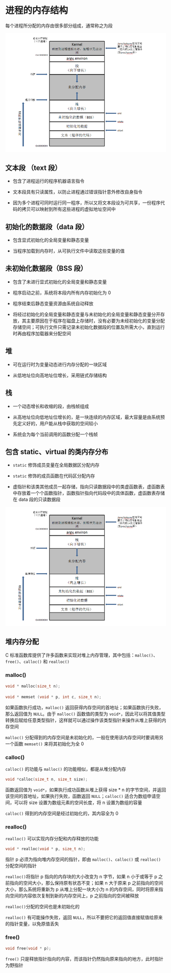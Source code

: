 # 进程的内存结构

每个进程所分配的内存由很多部分组成，通常称之为段

![](../../Picture/Linux/process/memory/01.png)

## 文本段 （text 段）

- 包含了进程运行的程序机器语言指令

- 文本段具有只读属性，以防止进程通过错误指针意外修改自身指令

- 因为多个进程可同时运行同一程序，所以又将文本段设为可共享，一份程序代码的拷贝可以映射到所有这些进程的虚拟地址空间中

## 初始化的数据段（data 段）

- 包含显式初始化的全局变量和静态变量

- 当程序加载到内存时，从可执行文件中读取这些变量的值

## 未初始化数据段（BSS 段）

- 包含了未进行显式初始化的全局变量和静态变量

- 程序启动之前，系统将本段内所有内存初始化为 0

- 程序结束后静态变量资源由系统自动释放

- 将经过初始化的全局变量和静态变量与未初始化的全局变量和静态变量分开存放，其主要原因在于程序在磁盘上存储时，没有必要为未经初始化的变量分配存储空间；可执行文件只需记录未初始化数据段的位置及所需大小，直到运行时再由程序加载器来分配空间

## 堆

- 可在运行时为变量动态进行内存分配的一块区域

- 从低地址位向高地址位增长，采用链式存储结构

## 栈

- 一个动态增长和收缩的段，由栈帧组成

- 从高地址位向低地址位增长的，是一块连续的内存区域，最大容量是由系统预先定义好的，用户能从栈中获取的空间较小

- 系统会为每个当前调用的函数分配一个栈帧

## 包含 static、virtual 的类内存分布

- `static` 修饰成员变量在全局数据区分配内存

- `static` 修饰的成员函数在代码区分配内存

- 虚指针和该类其他成员一起存储，指向只读数据段中的类虚函数表，虚函数表中存放着一个个函数指针，函数指针指向代码段中的具体函数，虚函数表存储在 data 段的只读数据段

![](../../Picture/Linux/process/memory/01.png)

## 堆内存分配

C 标准函数库提供了许多函数来实现对堆上内存管理，其中包括：`malloc()`、`free()`、`calloc()` 和 `realloc()`

### malloc()

```cpp
void * malloc(size_t n);

void * memset (void * p, int c, size_t n);
```

如果函数执行成功，`malloc()` 返回获得内存空间的首地址；如果函数执行失败，那么返回值为 `NULL`。由于 `malloc()` 函数值的类型为 `void*`，因此可以将其值类型转换后赋给任意类型指针，这样就可以通过操作该类型指针来操作从堆上获得的内存空间

`malloc()` 分配得到的内存空间是未初始化的，一般在使用该内存空间时要调用另一个函数 `memset()` 来将其初始化为全 0

### calloc()

`calloc()` 的功能与 `malloc()` 的功能相似，都是从堆分配内存

```cpp
void *calloc(size_t n, size_t size);
```

函数返回值为 `void*`，如果执行成功函数从堆上获得 size * n 的字节空间，并返回该空间的首地址，如果执行失败，函数返回 `NULL`；`calloc()` 适合为数组申请空间，可以将 size 设置为数组元素的空间长度，将 n 设置为数组的容量

`calloc()` 得到的内存空间是经过初始化的，其内容全为 0

### realloc()

`realloc()` 可以实现内存分配和内存释放的功能

```cpp
void * realloc(void * p, size_t n);
```

指针 p 必须为指向堆内存空间的指针，即由 `malloc()`、`calloc()` 或 `realloc()` 分配空间的指针

`realloc()`将指针 p 指向的内存块的大小改变为 n 字节，如果 n 小于或等于 p 之前指向的空间大小，那么保持原有状态不变；如果 n 大于原来 p 之前指向的空间大小，那么系统将重新为 p 从堆上分配一块大小为 n 的内存空间，同时将原来指向空间的内容依次复制到新的内存空间上，p 之前指向的空间被释放

`realloc()`分配的空间也是未初始化的

`realloc()` 有可能操作失败，返回 `NULL`，所以不要把它的返回值直接赋值给原来的指针变量，以免原值丢失

### free()

```cpp
void free(void * p);
```

`free()` 只是释放指针指向的内容，而该指针仍然指向原来指向的地方，此时指针为野指针